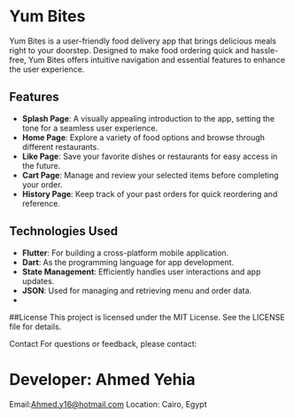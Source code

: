 # Yum Bites

Yum Bites is a user-friendly food delivery app that brings delicious meals right to your doorstep. Designed to make food ordering quick and hassle-free, Yum Bites offers intuitive navigation and essential features to enhance the user experience.

## Features

- **Splash Page**: A visually appealing introduction to the app, setting the tone for a seamless user experience.
- **Home Page**: Explore a variety of food options and browse through different restaurants.
- **Like Page**: Save your favorite dishes or restaurants for easy access in the future.
- **Cart Page**: Manage and review your selected items before completing your order.
- **History Page**: Keep track of your past orders for quick reordering and reference.

## Technologies Used

- **Flutter**: For building a cross-platform mobile application.
- **Dart**: As the programming language for app development.
- **State Management**: Efficiently handles user interactions and app updates.
- **JSON**: Used for managing and retrieving menu and order data.
- 
##License
This project is licensed under the MIT License. See the LICENSE file for details.

Contact
For questions or feedback, please contact:

# Developer: Ahmed Yehia
Email:Ahmed.y16@hotmail.com
Location: Cairo, Egypt
